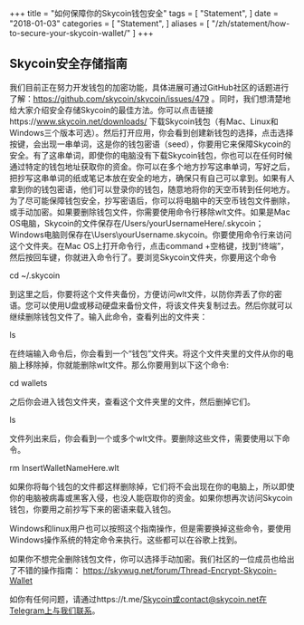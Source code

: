 +++
title = "如何保障你的Skycoin钱包安全"
tags = [
    "Statement",
]
date = "2018-01-03"
categories = [
    "Statement",
]
aliases = [
	"/zh/statement/how-to-secure-your-skycoin-wallet/"
]
+++

## Skycoin安全存储指南

我们目前正在努力开发钱包的加密功能，具体进展可通过GitHub社区的话题进行了解：https://github.com/skycoin/skycoin/issues/479 。同时，我们想清楚地给大家介绍安全存储Skycoin的最佳方法。你可以点击链接https://www.skycoin.net/downloads/ 下载Skycoin钱包（有Mac、Linux和Windows三个版本可选）。然后打开应用，你会看到创建新钱包的选择，点击选择按键，会出现一串单词，这是你的钱包密语（seed），你要用它来保障Skycoin的安全。有了这串单词，即使你的电脑没有下载Skycoin钱包，你也可以在任何时候通过特定的钱包地址获取你的资金。你可以在多个地方抄写这串单词，写好之后，把抄写这串单词的纸或笔记本放在安全的地方，确保只有自己可以拿到。如果有人拿到你的钱包密语，他们可以登录你的钱包，随意地将你的天空币转到任何地方。为了尽可能保障钱包安全，抄写密语后，你可以将电脑中的天空币钱包文件删除，或手动加密。如果要删除钱包文件，你需要使用命令行移除wlt文件。如果是Mac OS电脑，Skycoin的文件保存在/Users/yourUsernameHere/.skycoin；Windows电脑则保存在\Users\yourUsername.skycoin。你要使用命令行来访问这个文件夹。在Mac OS上打开命令行，点击command +空格键，找到“终端”，然后按回车键，你就进入命令行了。要浏览Skycoin文件夹，你要用这个命令

cd ~/.skycoin

到这里之后，你要将这个文件夹备份，方便访问wlt文件，以防你弄丢了你的密语。您可以使用U盘或移动硬盘来备份文件，将该文件夹复制过去。然后你就可以继续删除钱包文件了。输入此命令，查看列出的文件夹：

ls

在终端输入命令后，你会看到一个“钱包”文件夹。将这个文件夹里的文件从你的电脑上移除掉，你就能删除wlt文件。那么你要用到以下这个命令:

cd wallets

之后你会进入钱包文件夹，查看这个文件夹里的文件，然后删掉它们。

ls

文件列出来后，你会看到一个或多个wlt文件。要删除这些文件，需要使用以下命令。

rm InsertWalletNameHere.wlt

如果你将每个钱包的文件都这样删除掉，它们将不会出现在你的电脑上，所以即使你的电脑被病毒或黑客入侵，也没人能窃取你的资金。如果你想再次访问Skycoin钱包，你要用之前抄写下来的密语来载入钱包。

Windows和linux用户也可以按照这个指南操作，但是需要换掉这些命令，要使用Windows操作系统的特定命令来执行。这些都可以在谷歌上找到。

如果你不想完全删除钱包文件，你可以选择手动加密。我们社区的一位成员也给出了不错的操作指南： https://skywug.net/forum/Thread-Encrypt-Skycoin-Wallet

如你有任何问题，请通过https://t.me/Skycoin或contact@skycoin.net在Telegram上与我们联系。
